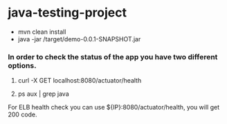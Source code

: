 # java-testing-project

* mvn clean install
* java -jar /target/demo-0.0.1-SNAPSHOT.jar 

### In order to check the status of the app you have two different options.

1. curl -X GET localhost:8080/actuator/health

2. ps aux | grep java

For ELB health check you can use ${IP}:8080/actuator/health, you will get 200 code.
